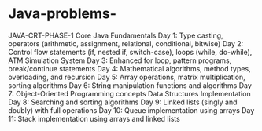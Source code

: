 # Java-problems-
JAVA-CRT-PHASE-1 Core Java Fundamentals Day 1: Type casting, operators (arithmetic, assignment, relational, conditional, bitwise) Day 2: Control flow statements (if, nested if, switch-case), loops (while, do-while), ATM Simulation System Day 3: Enhanced for loop, pattern programs, break/continue statements Day 4: Mathematical algorithms, method types, overloading, and recursion Day 5: Array operations, matrix multiplication, sorting algorithms Day 6: String manipulation functions and algorithms Day 7: Object-Oriented Programming concepts Data Structures Implementation Day 8: Searching and sorting algorithms Day 9: Linked lists (singly and doubly) with full operations Day 10: Queue implementation using arrays Day 11: Stack implementation using arrays and linked lists
